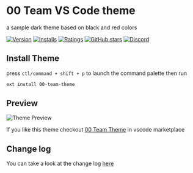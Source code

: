 # 00 Team VS Code theme

a sample dark theme based on black and red colors

[![Version](https://vsmarketplacebadge.apphb.com/version/i007c.00-team-theme.svg?color=F00&label=Version&labelColor=black)](https://marketplace.visualstudio.com/items?itemName=i007c.00-team-theme) [![Installs](https://vsmarketplacebadge.apphb.com/installs/i007c.00-team-theme.svg?color=F00&label=Installs&labelColor=black)](https://marketplace.visualstudio.com/items?itemName=i007c.00-team-theme) [![Ratings](https://vsmarketplacebadge.apphb.com/rating-star/i007c.00-team-theme.svg?color=F00&label=Rating&labelColor=black)](https://marketplace.visualstudio.com/items?itemName=i007c.00-team-theme) [![GitHub stars](https://img.shields.io/github/stars/00-team/theme.svg?color=F00&labelColor=black&style=flat&label=Stars&maxAge=2592000)](https://github.com/00-team/theme) [![Discord](https://img.shields.io/badge/-Discord-7289da?style=flat&logo=Discord&logoColor=FFFFFF&labelColor=black&color=F00)](https://discord.gg/Z6vgXHU2xQ)

## Install Theme

press `ctl/command + shift + p` to launch the command palette then run

```bash
ext install 00-team-theme
```

## Preview

![Theme Preview](https://raw.githubusercontent.com/00-team/theme/main/vscode/img/pr.png)

If you like this theme checkout [00 Team Theme](https://marketplace.visualstudio.com/items?itemName=i007c.00-team-theme) in vscode marketplace

## Change log

You can take a look at the change log [here](https://github.com/00-team/theme/blob/main/vscode/CHANGELOG.md)
